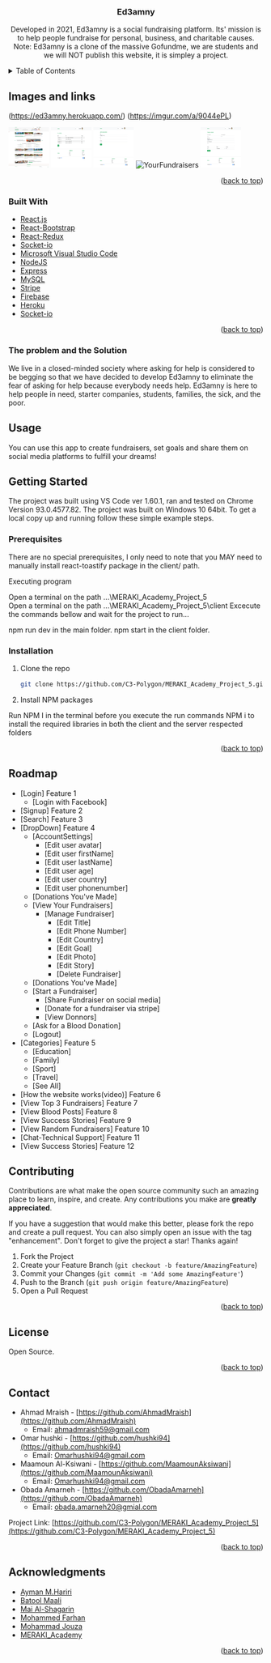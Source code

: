 <div id="top"></div>

<!-- PROJECT LOGO -->
<br />
<div align="center">
  <h3 align="center">Ed3amny</h3>
  <a href="https://github.com/github_username/repo_name">
  </a>



  <p align="center">
    Developed in 2021, Ed3amny is a social fundraising platform. Its' mission is to help people fundraise for personal, business, and charitable causes.
    Note: Ed3amny is a clone of the massive Gofundme, we are students and we will NOT publish this website, it is simpley a project.
  </p>
</div>



<!-- TABLE OF CONTENTS -->
<details>
  <summary>Table of Contents</summary>
  <ol>
    <li>
      <a href="#about-the-project">About The Project</a>
      <ul>
        <li><a href="#built-with">Built With</a></li>
      </ul>
    </li>
    <li>
      <a href="#getting-started">Getting Started</a>
      <ul>
        <li><a href="#prerequisites">Prerequisites</a></li>
        <li><a href="#installation">Installation</a></li>
      </ul>
    </li>
    <li><a href="#usage">Usage</a></li>
    <li><a href="#roadmap">Roadmap</a></li>
    <li><a href="#contributing">Contributing</a></li>
    <li><a href="#license">License</a></li>
    <li><a href="#contact">Contact</a></li>
    <li><a href="#acknowledgments">Acknowledgments</a></li>
  </ol>
</details>



<!-- ABOUT THE PROJECT -->
## Images and links

(https://ed3amny.herokuapp.com/)
(https://imgur.com/a/9044ePL)

<img src="ed/screencapture-localhost-3000-2021-10-28-16_13_34.png" alt="MainPage" width="80" height="80">
<img src="ed/screencapture-localhost-3000-Contributions-Contributions-Contributions-Contributions-2021-10-28-19_50_33.png" alt="Contributions" width="80" height="80">
<img src="ed/screencapture-localhost-3000-Drop-Blood-BloodPost-Create-2021-10-28-19_52_55.png" alt="Bloodpost" width="80" height="80">
<img src="ed/screencapture-localhost-3000-Drop-YourFundraisers-2021-10-28-19_50_57.png" alt="YourFundraisers" width="80" height="80">
<img src="ed/screencapture-localhost-3000-fundraiser-2021-10-28-19_51_38.png" alt="CreateAnewFundraiser" width="80" height="80">


<p align="right">(<a href="#top">back to top</a>)</p>



### Built With


* [React.js](https://reactjs.org/)
* [React-Bootstrap](https://react-bootstrap.github.io/)
* [React-Redux](https://react-redux.js.org/)
* [Socket-io](https://socket.io/)
* [Microsoft Visual Studio Code](https://code.visualstudio.com/)
* [NodeJS](https://nodejs.org/en/)
* [Express](https://expressjs.com/)
* [MySQL](https://www.mysql.com/)
* [Stripe](https://stripe.com/en-gb-us)
* [Firebase](https://firebase.google.com/)
* [Heroku](https://dashboard.heroku.com/)
* [Socket-io](https://socket.io/)

<p align="right">(<a href="#top">back to top</a>)</p>

### The problem and the Solution

We live in a closed-minded society where asking for help is considered to be begging so that we have decided to develop Ed3amny to eliminate the fear of asking for help because everybody needs help. Ed3amny is here to help people in need, starter companies, students, families, the sick, and the poor.

## Usage

You can use this app to create fundraisers, set goals and share them on social media platforms to fulfill your dreams!

## Getting Started

The project was built using VS Code ver 1.60.1, ran and tested on Chrome Version 93.0.4577.82.
The project was built on Windows 10 64bit.
To get a local copy up and running follow these simple example steps.


### Prerequisites

There are no special prerequisites, I only need to note that you MAY need to manually install react-toastify package in the client/ path. 

Executing program

Open a terminal on the path ...\MERAKI_Academy_Project_5\
Open a terminal on the path ...\MERAKI_Academy_Project_5\client
Excecute the commands bellow and wait for the project to run...

npm run dev in the main folder.
npm start in the client folder.


### Installation

1. Clone the repo
   ```sh
   git clone https://github.com/C3-Polygon/MERAKI_Academy_Project_5.git
   ```
2. Install NPM packages
  
  Run NPM I in the terminal before you execute the run commands
  NPM i to install the required libraries in both the client and the server respected folders
  
  <p align="right">(<a href="#top">back to top</a>)</p>
 

<!-- ROADMAP -->
## Roadmap

- [Login] Feature 1
    - [Login with Facebook] 
- [Signup] Feature 2
- [Search] Feature 3
- [DropDown] Feature 4
    - [AccountSettings] 
       - [Edit user avatar] 
       - [Edit user firstName] 
       - [Edit user lastName] 
       - [Edit user age] 
       - [Edit user country] 
       - [Edit user phonenumber] 
    - [Donations You've Made] 
    - [View Your Fundraisers] 
       - [Manage Fundraiser] 
            - [Edit Title]      
            - [Edit Phone Number] 
            - [Edit Country] 
            - [Edit Goal] 
            - [Edit Photo] 
            - [Edit Story] 
            - [Delete Fundraiser] 
    - [Donations You've Made] 
    - [Start a Fundraiser] 
        - [Share Fundraiser on social media]
        - [Donate for a fundraiser via stripe] 
        - [View Donnors] 
    - [Ask for a Blood Donation] 
    - [Logout] 
- [Categories] Feature 5
    - [Education] 
    - [Family] 
    - [Sport] 
    - [Travel] 
    - [See All] 
- [How the website works(video)] Feature 6
- [View Top 3 Fundraisers] Feature 7
- [View Blood Posts] Feature 8
- [View Success Stories] Feature 9
- [View Random Fundraisers] Feature 10
- [Chat-Technical Support] Feature 11
- [View Success Stories] Feature 12

<!-- CONTRIBUTING -->
## Contributing

Contributions are what make the open source community such an amazing place to learn, inspire, and create. Any contributions you make are **greatly appreciated**.

If you have a suggestion that would make this better, please fork the repo and create a pull request. You can also simply open an issue with the tag "enhancement".
Don't forget to give the project a star! Thanks again!

1. Fork the Project
2. Create your Feature Branch (`git checkout -b feature/AmazingFeature`)
3. Commit your Changes (`git commit -m 'Add some AmazingFeature'`)
4. Push to the Branch (`git push origin feature/AmazingFeature`)
5. Open a Pull Request

<p align="right">(<a href="#top">back to top</a>)</p>


<!-- LICENSE -->
## License

Open Source.

<p align="right">(<a href="#top">back to top</a>)</p>



<!-- CONTACT -->
## Contact

* Ahmad Mraish        -   [https://github.com/AhmadMraish](https://github.com/AhmadMraish)
  - Email: ahmadmraish59@gmail.com
* Omar hushki         -   [https://github.com/hushki94](https://github.com/hushki94)
  - Email: Omarhushki94@gmail.com
* Maamoun Al-Ksiwani  -   [https://github.com/MaamounAksiwani](https://github.com/MaamounAksiwani)
  - Email: Omarhushki94@gmail.com
* Obada Amarneh       -   [https://github.com/ObadaAmarneh](https://github.com/ObadaAmarneh)
  - Email: obada.amarneh20@gmial.com

Project Link: [https://github.com/C3-Polygon/MERAKI_Academy_Project_5](https://github.com/C3-Polygon/MERAKI_Academy_Project_5)

<p align="right">(<a href="#top">back to top</a>)</p>



<!-- ACKNOWLEDGMENTS -->
## Acknowledgments

* [Ayman M.Hariri](https://github.com/engaymanh)
* [Batool Maali](https://github.com/batoolmaali)
* [Mai Al-Shagarin](https://github.com/maialshagarin)
* [Mohammed Farhan](https://github.com/Mohamad-Farhan)
* [Mohammad Jouza](https://github.com/MohammadJouza)
* [MERAKI_Academy](https://github.com/MERAKI-Academy)



<p align="right">(<a href="#top">back to top</a>)</p>



<!-- MARKDOWN LINKS & IMAGES -->
<!-- https://www.markdownguide.org/basic-syntax/#reference-style-links -->
[contributors-shield]: https://img.shields.io/github/contributors/github_username/repo_name.svg?style=for-the-badge
[contributors-url]: https://github.com/github_username/repo_name/graphs/contributors
[forks-shield]: https://img.shields.io/github/forks/github_username/repo_name.svg?style=for-the-badge
[forks-url]: https://github.com/github_username/repo_name/network/members
[stars-shield]: https://img.shields.io/github/stars/github_username/repo_name.svg?style=for-the-badge
[stars-url]: https://github.com/github_username/repo_name/stargazers
[issues-shield]: https://img.shields.io/github/issues/github_username/repo_name.svg?style=for-the-badge
[issues-url]: https://github.com/github_username/repo_name/issues
[license-shield]: https://img.shields.io/github/license/github_username/repo_name.svg?style=for-the-badge
[license-url]: https://github.com/github_username/repo_name/blob/master/LICENSE.txt
[linkedin-shield]: https://img.shields.io/badge/-LinkedIn-black.svg?style=for-the-badge&logo=linkedin&colorB=555
[linkedin-url]: https://linkedin.com/in/linkedin_username
[product-screenshot]: images/screenshot.png
